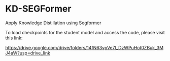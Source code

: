# KD-SEGFormer
Apply Knowledge Distillation using Segformer

To load checkpoints for the student model and access the code, please visit this link:

https://drive.google.com/drive/folders/14fN63vpVe7I_DzWPuHot0ZBuk_3MJ4aW?usp=drive_link
